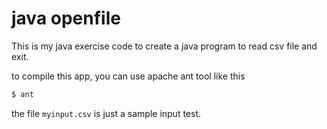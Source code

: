# java openfile

This is my java exercise code to create a java program to read csv file and exit.

to compile this app, you can use apache ant tool like this
```java
$ ant 
```

the file `myinput.csv` is just a sample input test.
